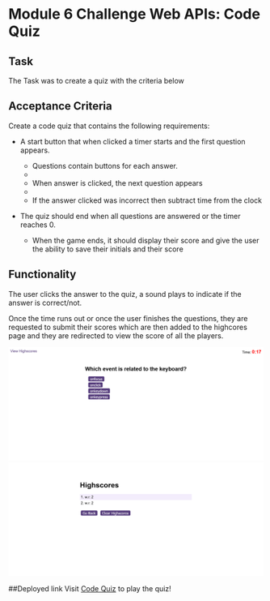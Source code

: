 # Module 6 Challenge Web APIs: Code Quiz

##  Task
The Task was to create a quiz with the criteria below

## Acceptance Criteria

Create a code quiz that contains the following requirements:

* A start button that when clicked a timer starts and the first question appears.
 
  * Questions contain buttons for each answer.
  * 
  * When answer is clicked, the next question appears
  * 
  * If the answer clicked was incorrect then subtract time from the clock

* The quiz should end when all questions are answered or the timer reaches 0.

  * When the game ends, it should display their score and give the user the ability to save their initials and their score
  
## Functionality
The user clicks the answer to the quiz, a sound plays to indicate if the answer is correct/not.

Once the time runs out or once the user finishes the questions, they are requested to submit their scores which are then added to the highcores page and they are redirected to view the score of all the players.


![Screenshot of quiz page](./assets/images/quiz-screenshot.png)
![Screenshot of high scores page](./assets/images/highscores-screenshot.png)

##Deployed link
Visit [Code Quiz](https://gloal.github.io/code-quiz/) to play the quiz!
